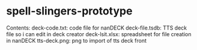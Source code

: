 # spell-slingers-prototype

Contents: 
	deck-code.txt: code file for nanDECK
	deck-file.tsdb: TTS deck file so i can edit in deck creator
	deck-lsit.xlsx: spreadsheet for file creation in nanDECK
	tts-deck.png: png to import of tts deck front